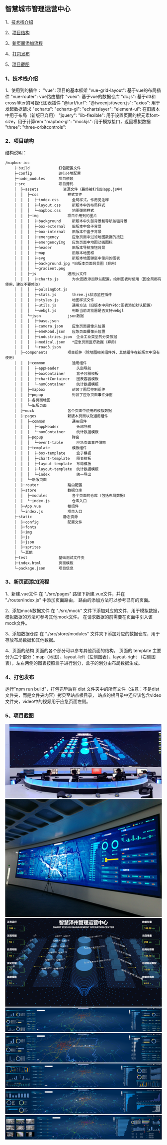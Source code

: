 ## 智慧城市管理运营中心
1、[技术栈介绍](#example-1)

2、[项目结构](#example-2)

3、[新页面添加流程](#example-3)

4、[打包发布](#example-4)

5、[项目截图](#example-5)


<h3 id="example-1">1、技术栈介绍</h3>

1、使用到的插件：
  "vue": 项目的基本框架
  "vue-grid-layout": 基于vue的布局插件
  "vue-router": vue路由插件
  "vuex": 基于vue的数据仓库
  "dc.js": 基于d3和crossfilter的可视化图表插件
  "@turf/turf":
  "@tweenjs/tween.js":
  "axios": 用于发起数据请求
  "echarts":
  "echarts-gl":
  "echartslayer":
  "element-ui": 在旧版本中用于布局（新版已弃用）
  "jquery":
  "lib-flexible": 用于设置页面的根元素font-size，用于计算rem
  "mapbox-gl":
  "mockjs": 用于模拟接口，返回模拟数据
  "three":
  "three-orbitcontrols":

<h3 id="example-2">2、项目结构</h3>

结构说明：
```
/mapbox-ioc
    ├─build             打包配置文件
    ├─config            运行环境配置
    ├─node_modules      项目依赖
    ├─src               项目源码
    │  ├─assets           资源文件（最终被打包到app.js中）
    │  │  ├─css             样式文件
    │  │  │  ├─index.css      全局样式，作用见注释
    │  │  │  ├─layout.css     新版本中的布局样式
    │  │  │  └─mapbox.css     地图弹窗样式
    │  │  ├─img             项目中用到的图片
    │  │  │  ├─background     新版本中头部背景和导航按钮背景
    │  │  │  ├─box-external   旧版本中盒子背景
    │  │  │  ├─box-internal   旧版本中盒子背景
    │  │  │  ├─emergency      应急页面中过滤地图数据的按钮
    │  │  │  ├─emergencyImg   应急页面中地图动画图标
    │  │  │  ├─header         旧版本导航按钮背景
    │  │  │  ├─map            旧版本地图框
    │  │  │  ├─svg            新版本地图弹窗中使用的图表
    │  │  │  ├─background.jpg *旧版本页面背景图（弃用）
    │  │  │  └─gradient.png
    │  │  ├─js              通用js文件
    │  │  │  ├─charts.js      为dc图表添加默认配置，绘制图表时使用（因全局都有使用，建议不要修改）
    │  │  │  ├─pulsingDot.js
    │  │  │  ├─stats.js       three.js状态监控插件
    │  │  │  ├─styles.js      地图样式文件
    │  │  │  ├─utils.js       通用方法（旧版本中用作对dc图表添加默认配置）
    │  │  │  └─webgl.js       判断当前浏览器是否支持webgl
    │  │  └─json            json数据
    │  │  │  ├─base.json
    │  │  │  ├─camera.json    应急页面摄像头位置
    │  │  │  ├─emeRoad.json   应急页面摄像头位置
    │  │  │  ├─industries.json  企业工业类型的分类依据
    │  │  │  ├─medical.json   *应急页面医疗数据（弃用）
    │  │  │  └─road3.json
    │  ├─components         项目组件（除地图相关组件外，其他组件在新版本中没有使用）
    │  │  ├─common            通用组件
    │  │  │  ├─appHeader        头部导航
    │  │  │  ├─boxContainer     盒子容器模板
    │  │  │  ├─chartContainer   图表容器模板
    │  │  │  └─numContainer     统计数据模板
    │  │  ├─mapbox            封装了图层控制组件
    │  │  ├─popup             封装了应急页面事件弹窗
    │  │  ├─各页面地图
    │  │  └─旧版页面
    │  ├─mock               各个页面中使用的模拟数据
    │  ├─pages              新版本页面以及通用组件
    │  │  ├─common            通用组件
    │  │  │  ├─appHeader        头部导航
    │  │  │  └─numContainer     统计数据模板
    │  │  ├─popup             弹窗
    │  │  │  └─event-table      应急页面事件弹窗
    │  │  ├─template          模板组件
    │  │  │  ├─box-template     盒子模板
    │  │  │  ├─chart-template   图表模板
    │  │  │  ├─layout-template  布局模板
    │  │  │  ├─layout-template  统计数据模板
    │  │  │  └─index            统一导出
    │  │  └─新版页面
    │  ├─router             路由配置
    │  ├─store              数据仓库
    │  │  ├─modules           各个页面的仓库（包括布局数据）
    │  │  └─index.js          仓库入口
    │  ├─App.vue            根组件
    │  └─index.js           项目入口
    ├─static              静态资源
    │  ├─config             配置文件
    │  ├─fonts
    │  ├─img
    │  ├─js
    │  ├─json
    │  ├─sprites
    │  └─其他
    ├─test              基础测试文件夹
    ├─index.html        页面模板
    └─package.json      项目信息

```

<h3 id="example-3">3、新页面添加流程</h3>

  1、新建.vue文件
  在 "./src/pages" 路径下新建.vue文件，并在 "./router/index.js" 中添加页面路由，
  路由的添加方法可以参考已有的页面。

  2、添加mock数据文件
  在 "./src/mock" 文件下添加对应的文件，用于模拟数据，模拟数据的方法可参考其他mock文件。
  在请求数据的前需要在页面中引入该mock文件。

  3、添加数据仓库
  在 "./src/store/modules" 文件夹下添加对应的数据仓库，用于存放布局数据和其他数据。

  4、页面的结构
  页面的各个部分可以参考其他页面的结构。
  页面的 template 主要分为三个部分：map（地图）、layout-left（左侧图表）、layout-right
  （右侧图表），左右两侧的图表按照盒子进行划分，盒子的划分由布局数据生成。

<h3 id="example-4">4、打包发布</h3>

  运行"npm run build"，打包完毕后将 dist 文件夹中的所有文件（注意：不是dist文件夹，而是文件夹内容）拷贝至站点根目录，
  站点的根目录中还应该包含video文件夹，video中的视频用于应急页面左侧。

<h3 id="example-5">5、项目截图</h3>
<img src="./project_img/IOC-01.jpg">
<img src="./project_img/IOC.jpg">
<img src="./project_img/IOC-01门户.png">
<img src="./project_img/IOC-02总览.png">
<img src="./project_img/IOC-02总览选中.png">
<img src="./project_img/IOC-03经济.png">
<img src="./project_img/IOC-04企业.png">
<img src="./project_img/IOC-07应急.png">

